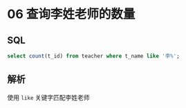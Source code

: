 # 06 查询李姓老师的数量

## SQL

```sql
select count(t_id) from teacher where t_name like '李%';
```

## 解析

使用 `like` 关键字匹配李姓老师